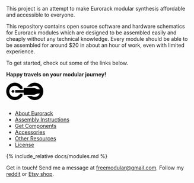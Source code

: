 This project is an attempt to make Eurorack modular synthesis affordable and accessible to everyone.

This repository contains open source software and hardware schematics for Eurorack modules which are designed to be assembled easily and cheaply without any technical knowledge. Every module should be able to be assembled for around $20 in about an hour of work, even with limited experience.

To get started, check out some of the links below.

**Happy travels on your modular journey!**

<img src="images/logo_black.svg#gh-light-mode-only" width=100 style="width:100px;margin-bottom:10px;"/>
<img src="images/logo_white.svg#gh-dark-mode-only" width=100 style="display:none;"/>

<a style="display:none" href="https://freemodular.org">Go to the website to see more</a>

<h2 style="display:none">Links</h2>
<ul class="fm-index-links-container">
  <li>
    <a href="https://freemodular.org/docs/about-eurorack" class="fm-hidden-link fm-index-link">
      About Eurorack
    </a>
  </li>
  <li>
    <a href="https://freemodular.org/docs/assembly" class="fm-hidden-link fm-index-link">
      Assembly Instructions
    </a>
  </li>
  <li>
    <a href="https://freemodular.org/docs/components" class="fm-hidden-link fm-index-link">
      Get Components
    </a>
  </li>
  <li>
    <a href="https://freemodular.org/docs/peripherals" class="fm-hidden-link fm-index-link">
      Accessories
    </a>
  </li>
  <li>
    <a href="https://freemodular.org/docs/appendixn" class="fm-hidden-link fm-index-link">
      Other Resources
    </a>
  </li>
  <li>
    <a href="https://freemodular.org/docs/license" class="fm-hidden-link fm-index-link">
      License
    </a>
  </li>
</ul>

<h2 style="display:none">Modules</h2>
<ul style="display:none">
  <li><a href="https://freemodular.org/modules/Clock">Clock</a></li>
  <li><a href="https://freemodular.org/modules/Envelope">Envelope</a></li>
  <li><a href="https://freemodular.org/modules/RNG">RNG</a></li>
  <li><a href="https://freemodular.org/modules/OffsetAtten">Offset/Atten</a></li>
  <li><a href="https://freemodular.org/modules/Mixer">Mixer</a></li>
  <li><a href="https://freemodular.org/modules/Output">Output</a></li>
  <li><a href="https://freemodular.org/modules/Drift">Drift</a></li>
  <li><a href="https://freemodular.org/modules/Boost">Boost</a></li>
</ul>

{% include_relative docs/modules.md %}

Get in touch! Send me a message at <a href="mailto:freemodular@gmail.com">freemodular@gmail.com</a>. Follow my <a href="https://www.reddit.com/user/FreeModular/submitted/">reddit</a> or <a href="https://freemodular.etsy.com/">Etsy shop</a>.
